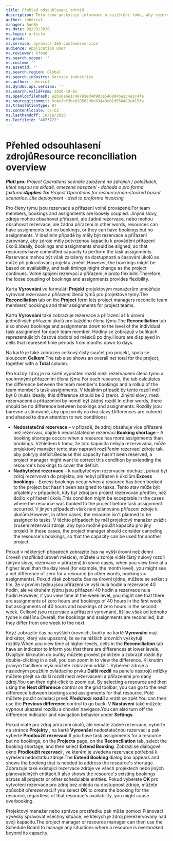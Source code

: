 ```yaml
---
title: Přehled odsouhlasení zdrojů
description: Toto téma poskytuje informace o zajištění toho, aby rezervace a přiřazení zdrojů k projektům byly sladěny.
author: ruhercul
manager: AnnBe
ms.date: 09/23/2020
ms.topic: article
ms.prod: ''
ms.service: dynamics-365-customerservice
audience: Application User
ms.reviewer: kfend
ms.search.scope: ''
ms.custom: ''
ms.assetid: ''
ms.search.region: Global
ms.search.industry: Service industries
ms.author: ruhercul
ms.dyn365.ops.version: ''
ms.search.validFrom: 2020-10-01
ms.openlocfilehash: e2b16a6e1c48769ed4d903e546804ba1c4e1c4fa
ms.sourcegitcommit: 5c4c9bf3ba018562d6cb3443c01d550489c415fa
ms.translationtype: HT
ms.contentlocale: cs-CZ
ms.lasthandoff: 10/16/2020
ms.locfileid: "4073722"
---
```

# <a name="resource-reconciliation-overview"></a><span data-ttu-id="9e168-103">Přehled odsouhlasení zdrojů</span><span class="sxs-lookup"><span data-stu-id="9e168-103">Resource reconciliation overview</span></span>

<span data-ttu-id="9e168-104">_**Platí pro:** Project Operations scénáře založené na zdrojích / položkách, které nejsou na skladě, omezené nasazení - dohoda o pro forma fakturaci_</span><span class="sxs-lookup"><span data-stu-id="9e168-104">_**Applies To:** Project Operations for resource/non-stocked based scenarios, Lite deployment - deal to proforma invoicing_</span></span>

<span data-ttu-id="9e168-105">Pro členy týmu jsou rezervace a přiřazení volně provázené.</span><span class="sxs-lookup"><span data-stu-id="9e168-105">For team members, bookings and assignments are loosely coupled.</span></span> <span data-ttu-id="9e168-106">Jinými slovy, zdroje mohou obsahovat přiřazení, ale žádné rezervace, nebo mohou obsahovat rezervace, ale žádná přiřazení.</span><span class="sxs-lookup"><span data-stu-id="9e168-106">In other words, resources can have assignments but no bookings, or they can have bookings but no assignments.</span></span> <span data-ttu-id="9e168-107">V ideálním případě by měly být rezervace a přiřazení zarovnány, aby zdroje měly potvrzenou kapacitu k provádění přiřazení úkolů.</span><span class="sxs-lookup"><span data-stu-id="9e168-107">Ideally, bookings and assignments should be aligned, so that resources have committed capacity to perform the task assignments.</span></span> <span data-ttu-id="9e168-108">Rezervace mohou být však založeny na dostupnosti a časování úkolů se může při pokračování projektu změnit.</span><span class="sxs-lookup"><span data-stu-id="9e168-108">However, the bookings might be based on availability, and task timings might change as the project continues.</span></span> <span data-ttu-id="9e168-109">Volné spojení rezervací a přiřazení je proto flexibilní.</span><span class="sxs-lookup"><span data-stu-id="9e168-109">Therefore, the loose coupling of bookings and assignments provides flexibility.</span></span>

<span data-ttu-id="9e168-110">Karta **Vyrovnání** ve formuláři **Projekt** projektovým manažerům umožňuje vyrovnat rezervace a přiřazení členů týmů pro projektové týmy.</span><span class="sxs-lookup"><span data-stu-id="9e168-110">The **Reconciliation** tab on the **Project** form lets project managers reconcile team members' bookings and their assignments for project teams.</span></span>

<span data-ttu-id="9e168-111">Karta **Vyrovnání** také zobrazuje rezervace a přiřazení až k úrovni jednotlivých přiřazení úkolů pro každého člena týmu.</span><span class="sxs-lookup"><span data-stu-id="9e168-111">The **Reconciliation** tab also shows bookings and assignments down to the level of the individual task assignment for each team member.</span></span> <span data-ttu-id="9e168-112">Hodiny se zobrazují v buňkách reprezentujících časová období od měsíců po dny.</span><span class="sxs-lookup"><span data-stu-id="9e168-112">Hours are displayed in cells that represent time periods from months down to days.</span></span>

<span data-ttu-id="9e168-113">Na kartě je také zobrazen celkový čistý součet pro projekt, spolu se sloupcem **Celkem**.</span><span class="sxs-lookup"><span data-stu-id="9e168-113">The tab also shows an overall net total for the project, together with a **Total** column.</span></span>

<span data-ttu-id="9e168-114">Pro každý zdroj je na kartě vypočten rozdíl mezi rezervacemi člena týmu a souhrnnými přiřazeními člena týmu.</span><span class="sxs-lookup"><span data-stu-id="9e168-114">For each resource, the tab calculates the difference between the team member's bookings and a rollup of the team member's task assignments.</span></span> <span data-ttu-id="9e168-115">V ideálním případě by tento rozdíl měl být 0 (nula).</span><span class="sxs-lookup"><span data-stu-id="9e168-115">Ideally, this difference should be 0 (zero).</span></span> <span data-ttu-id="9e168-116">Jinými slovy, mezi rezervacemi a přiřazeními by neměl být žádný rozdíl.</span><span class="sxs-lookup"><span data-stu-id="9e168-116">In other words, there should be no difference between bookings and assignments.</span></span> <span data-ttu-id="9e168-117">Rozdíly jsou barevné a stínované, aby upozornily na dva stavy:</span><span class="sxs-lookup"><span data-stu-id="9e168-117">Differences are colored and shaded to draw attention to two conditions:</span></span>

- <span data-ttu-id="9e168-118">**Nedostatečná rezervace** – v případě, že zdroj obsahuje více přiřazení než rezervací, dojde k nedostatatečné rezervaci.</span><span class="sxs-lookup"><span data-stu-id="9e168-118">**Booking shortage** – A booking shortage occurs when a resource has more assignments than bookings.</span></span> <span data-ttu-id="9e168-119">Vzhledem k tomu, že tato kapacita nebyla rezervována, může projektový manažer tento stav napravit rozšířením rezervací zdroje tak, aby pokryly deficit.</span><span class="sxs-lookup"><span data-stu-id="9e168-119">Because this capacity hasn't been reserved, a project manager might want to correct this condition by extending the resource's bookings to cover the deficit.</span></span>
- <span data-ttu-id="9e168-120">**Nadbytečné rezervace** – k nadbytečným rezervacím dochází, pokud byl zdroj rezervován do projektu, ale nebyl přiřazen k úkolům.</span><span class="sxs-lookup"><span data-stu-id="9e168-120">**Excess bookings** – Excess bookings occur when a resource has been booked to the project but hasn't been assigned to tasks.</span></span> <span data-ttu-id="9e168-121">Tento stav může být přijatelný v případech, kdy byl zdroj pro projekt rezervován předtím, než došlo k přiřazení úkolu.</span><span class="sxs-lookup"><span data-stu-id="9e168-121">This condition might be acceptable in the cases where the resource was booked to the project before task assignment occurred.</span></span> <span data-ttu-id="9e168-122">V jiných případech však není plánováno přiřazení zdroje k úkolům.</span><span class="sxs-lookup"><span data-stu-id="9e168-122">However, in other cases, the resource isn't planned to be assigned to tasks.</span></span> <span data-ttu-id="9e168-123">V těchto případech by měl projektový manažer zvážit zrušení rezervací zdroje, aby bylo možné použít kapacitu pro jiný projekt.</span><span class="sxs-lookup"><span data-stu-id="9e168-123">In these cases, the project manager should consider canceling the resource's bookings, so that the capacity can be used for another project.</span></span>

<span data-ttu-id="9e168-124">Pokud v některých případech zobrazíte čas na vyšší úrovni než denní úroveň (například úroveň měsíce), můžete u zdroje vidět čistý nulový rozdíl (jinými slovy, rezervace = přiřazení).</span><span class="sxs-lookup"><span data-stu-id="9e168-124">In some cases, when you view time at a higher level than the day level (for example, the month level), you might see a net difference of zero for a resource (in other words, bookings = assignments).</span></span> <span data-ttu-id="9e168-125">Pokud však zobrazíte čas na úrovni týdne, můžete se setkat s tím, že v prvním týdnu jsou přiřazení ve výši nula hodin a rezervace 40 hodin, ale ve druhém týdnu jsou přiřazení 40 hodin a rezervace nula hodin.</span><span class="sxs-lookup"><span data-stu-id="9e168-125">However, if you view time at the week level, you might see that there are assignments of zero hours and bookings of 40 hours in the first week, but assignments of 40 hours and bookings of zero hours in the second week.</span></span> <span data-ttu-id="9e168-126">Celkově jsou rezervace a přiřazení vyrovnané, liší se však od jednoho týdne k dalšímu.</span><span class="sxs-lookup"><span data-stu-id="9e168-126">Overall, the bookings and assignments are reconciled, but they differ from one week to the next.</span></span>

<span data-ttu-id="9e168-127">Když zobrazíte čas na vyšších úrovních, buňky na kartě **Vyrovnání** mají indikátor, který vás upozorní, že se na nižších úrovních vyskytují rozdíly.</span><span class="sxs-lookup"><span data-stu-id="9e168-127">When you view time at higher levels, cells in the **Reconciliation** tab have an indicator to inform you that there are differences at lower levels.</span></span> <span data-ttu-id="9e168-128">Dvojitým kliknutím do buňky můžete provést přiblížení a zobrazit rozdíl.</span><span class="sxs-lookup"><span data-stu-id="9e168-128">By double-clicking in a cell, you can zoom in to view the difference.</span></span> <span data-ttu-id="9e168-129">Kliknutím pravým tlačítkem myši můžete zobrazení oddálit. Výběrem zdroje a následným použitím ovládacího prvku **Další rozdíl** na panelu nástrojů mřížky můžete přejít na další rozdíl mezi rezervacemi a přiřazeními pro daný zdroj.</span><span class="sxs-lookup"><span data-stu-id="9e168-129">You can then right-click to zoom out. By selecting a resource and then using the **Next difference** control on the grid toolbar, you can go to the next difference between bookings and assignments for that resource.</span></span> <span data-ttu-id="9e168-130">Poté můžete použít ovládací prvek **Předchozí rozdíl** a vrátit se zpět.</span><span class="sxs-lookup"><span data-stu-id="9e168-130">You can then use the **Previous difference** control to go back.</span></span> <span data-ttu-id="9e168-131">V **Nastavení** také můžete vypnout ukazatel rozdílu a chování navigace.</span><span class="sxs-lookup"><span data-stu-id="9e168-131">You can also turn off the difference indicator and navigation behavior under **Settings**.</span></span>


<span data-ttu-id="9e168-132">Pokud máte pro zdroj přiřazení úkolů, ale nemáte žádné rezervace, vyberte na stránce **Projekty** , na kartě **Vyrovnání** nedostatečnou rezervaci a pak vyberte **Prodloužit rezervaci**.</span><span class="sxs-lookup"><span data-stu-id="9e168-132">If you have task assignments for a resource but no bookings, on the **Projects** page, on the **Reconciliation** tab, select the booking shortage, and then select **Extend Booking**.</span></span> <span data-ttu-id="9e168-133">Zobrazí se dialogové okno **Prodloužit rezervaci** , ve kterém je uvedena rezervace potřebná k vyřešení nedostatku zdroje.</span><span class="sxs-lookup"><span data-stu-id="9e168-133">The **Extend Booking** dialog box appears and shows the booking that is needed to address the resource's shortage.</span></span> <span data-ttu-id="9e168-134">Zobrazuje také existující rezervace zdroje ve všech projektech nebo jiných plánovatelných entitách.</span><span class="sxs-lookup"><span data-stu-id="9e168-134">It also shows the resource's existing bookings across all projects or other schedulable entities.</span></span> <span data-ttu-id="9e168-135">Pokud vyberete **OK** pro vytvoření rezervace pro zdroj bez ohledu na dostupnost zdroje, můžete způsobit přerezervaci.</span><span class="sxs-lookup"><span data-stu-id="9e168-135">If you select **OK** to create the booking for the resource, regardless of that resource's availability, you might cause overbooking.</span></span>

<span data-ttu-id="9e168-136">Projektový manažer nebo správce prostředku pak může pomocí Plánovací vývěsky spravovat všechny situace, ve kterých je zdroj přerezervovaný nad svoji kapacitu.</span><span class="sxs-lookup"><span data-stu-id="9e168-136">The project manager or resource manager can then use the Schedule Board to manage any situations where a resource is overbooked beyond its capacity.</span></span>

